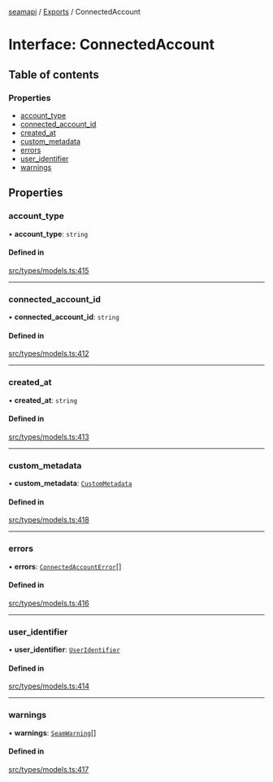[seamapi](../README.md) / [Exports](../modules.md) / ConnectedAccount

# Interface: ConnectedAccount

## Table of contents

### Properties

- [account\_type](ConnectedAccount.md#account_type)
- [connected\_account\_id](ConnectedAccount.md#connected_account_id)
- [created\_at](ConnectedAccount.md#created_at)
- [custom\_metadata](ConnectedAccount.md#custom_metadata)
- [errors](ConnectedAccount.md#errors)
- [user\_identifier](ConnectedAccount.md#user_identifier)
- [warnings](ConnectedAccount.md#warnings)

## Properties

### account\_type

• **account\_type**: `string`

#### Defined in

[src/types/models.ts:415](https://github.com/seamapi/javascript/blob/main/src/types/models.ts#L415)

___

### connected\_account\_id

• **connected\_account\_id**: `string`

#### Defined in

[src/types/models.ts:412](https://github.com/seamapi/javascript/blob/main/src/types/models.ts#L412)

___

### created\_at

• **created\_at**: `string`

#### Defined in

[src/types/models.ts:413](https://github.com/seamapi/javascript/blob/main/src/types/models.ts#L413)

___

### custom\_metadata

• **custom\_metadata**: [`CustomMetadata`](../modules.md#custommetadata)

#### Defined in

[src/types/models.ts:418](https://github.com/seamapi/javascript/blob/main/src/types/models.ts#L418)

___

### errors

• **errors**: [`ConnectedAccountError`](ConnectedAccountError.md)[]

#### Defined in

[src/types/models.ts:416](https://github.com/seamapi/javascript/blob/main/src/types/models.ts#L416)

___

### user\_identifier

• **user\_identifier**: [`UserIdentifier`](UserIdentifier.md)

#### Defined in

[src/types/models.ts:414](https://github.com/seamapi/javascript/blob/main/src/types/models.ts#L414)

___

### warnings

• **warnings**: [`SeamWarning`](SeamWarning.md)[]

#### Defined in

[src/types/models.ts:417](https://github.com/seamapi/javascript/blob/main/src/types/models.ts#L417)
